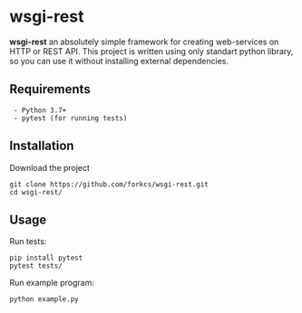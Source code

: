 # wsgi-rest

**wsgi-rest** an absolutely simple framework for creating web-services on HTTP or REST API.
This project is written using only standart python library, so you can use it without installing external dependencies.


## Requirements
```
 - Python 3.7+
 - pytest (for running tests)
```


## Installation
Download the project
``` 
git clone https://github.com/forkcs/wsgi-rest.git
cd wsgi-rest/
```


## Usage
Run tests:
```
pip install pytest
pytest tests/
```

Run example program:
```
python example.py
```

